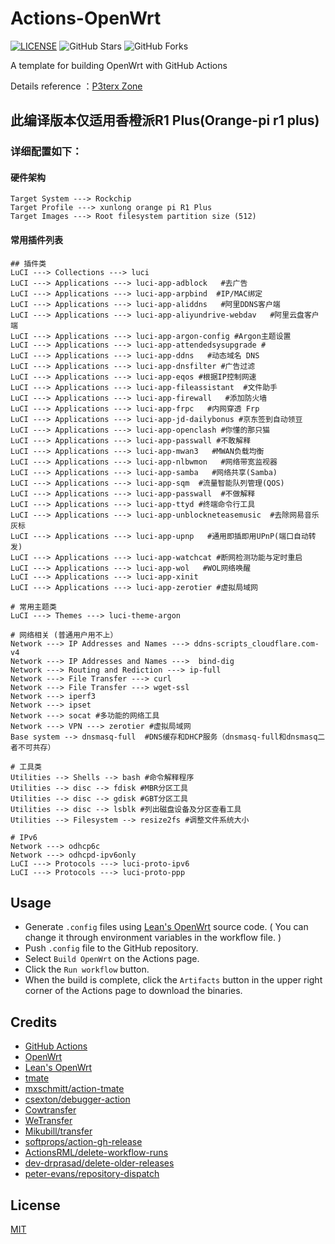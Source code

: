 # Actions-OpenWrt

[![LICENSE](https://img.shields.io/github/license/mashape/apistatus.svg?style=flat-square&label=LICENSE)](https://github.com/P3TERX/Actions-OpenWrt/blob/master/LICENSE)
![GitHub Stars](https://img.shields.io/github/stars/P3TERX/Actions-OpenWrt.svg?style=flat-square&label=Stars&logo=github)
![GitHub Forks](https://img.shields.io/github/forks/P3TERX/Actions-OpenWrt.svg?style=flat-square&label=Forks&logo=github)

A template for building OpenWrt with GitHub Actions

Details reference ：[P3terx Zone](https://p3terx.com/archives/build-openwrt-with-github-actions.html)


## 此编译版本仅适用香橙派R1 Plus(Orange-pi r1 plus) 

### 详细配置如下：

#### 硬件架构

```shell
Target System ---> Rockchip
Target Profile ---> xunlong orange pi R1 Plus
Target Images ---> Root filesystem partition size (512)
```

#### 常用插件列表

```shell
## 插件类
LuCI ---> Collections ---> luci
LuCI ---> Applications ---> luci-app-adblock   #去广告
LuCI ---> Applications ---> luci-app-arpbind  #IP/MAC绑定
LuCI ---> Applications ---> luci-app-aliddns   #阿里DDNS客户端
LuCI ---> Applications ---> luci-app-aliyundrive-webdav   #阿里云盘客户端
LuCI ---> Applications ---> luci-app-argon-config #Argon主题设置
LuCI ---> Applications ---> luci-app-attendedsysupgrade #
LuCI ---> Applications ---> luci-app-ddns   #动态域名 DNS
LuCI ---> Applications ---> luci-app-dnsfilter #广告过滤
LuCI ---> Applications ---> luci-app-eqos #根据IP控制网速
LuCI ---> Applications ---> luci-app-fileassistant  #文件助手
LuCI ---> Applications ---> luci-app-firewall   #添加防火墙
LuCI ---> Applications ---> luci-app-frpc   #内网穿透 Frp
LuCI ---> Applications ---> luci-app-jd-dailybonus #京东签到自动领豆
LuCI ---> Applications ---> luci-app-openclash #你懂的那只猫
LuCI ---> Applications ---> luci-app-passwall #不敢解释
LuCI ---> Applications ---> luci-app-mwan3   #MWAN负载均衡
LuCI ---> Applications ---> luci-app-nlbwmon   #网络带宽监视器
LuCI ---> Applications ---> luci-app-samba   #网络共享(Samba)
LuCI ---> Applications ---> luci-app-sqm  #流量智能队列管理(QOS)
LuCI ---> Applications ---> luci-app-passwall  #不做解释
LuCI ---> Applications ---> luci-app-ttyd #终端命令行工具
LuCI ---> Applications ---> luci-app-unblockneteasemusic  #去除网易音乐灰标
LuCI ---> Applications ---> luci-app-upnp   #通用即插即用UPnP(端口自动转发)
LuCI ---> Applications ---> luci-app-watchcat #断网检测功能与定时重启
LuCI ---> Applications ---> luci-app-wol   #WOL网络唤醒
LuCI ---> Applications ---> luci-app-xinit  
LuCI ---> Applications ---> luci-app-zerotier #虚拟局域网

# 常用主题类
LuCI ---> Themes ---> luci-theme-argon

# 网络相关 (普通用户用不上）
Network ---> IP Addresses and Names ---> ddns-scripts_cloudflare.com-v4
Network ---> IP Addresses and Names --->  bind-dig
Network ---> Routing and Rediction ---> ip-full
Network ---> File Transfer ---> curl
Network ---> File Transfer ---> wget-ssl
Network ---> iperf3
Network ---> ipset
Network ---> socat #多功能的网络工具
Network ---> VPN ---> zerotier #虚拟局域网
Base system --> dnsmasq-full  #DNS缓存和DHCP服务（dnsmasq-full和dnsmasq二者不可共存）

# 工具类
Utilities --> Shells --> bash #命令解释程序
Utilities --> disc --> fdisk #MBR分区工具
Utilities --> disc --> gdisk #GBT分区工具
Utilities --> disc --> lsblk #列出磁盘设备及分区查看工具
Utilities --> Filesystem --> resize2fs #调整文件系统大小

# IPv6
Network ---> odhcp6c
Network ---> odhcpd-ipv6only
LuCI ---> Protocols ---> luci-proto-ipv6
LuCI ---> Protocols ---> luci-proto-ppp		
```

## Usage

- Generate `.config` files using [Lean's OpenWrt](https://github.com/coolsnowwolf/lede) source code. ( You can change it through environment variables in the workflow file. )
- Push `.config` file to the GitHub repository.
- Select `Build OpenWrt` on the Actions page.
- Click the `Run workflow` button.
- When the build is complete, click the `Artifacts` button in the upper right corner of the Actions page to download the binaries.

## Credits

- [GitHub Actions](https://github.com/features/actions)
- [OpenWrt](https://github.com/openwrt/openwrt)
- [Lean's OpenWrt](https://github.com/coolsnowwolf/lede)
- [tmate](https://github.com/tmate-io/tmate)
- [mxschmitt/action-tmate](https://github.com/mxschmitt/action-tmate)
- [csexton/debugger-action](https://github.com/csexton/debugger-action)
- [Cowtransfer](https://cowtransfer.com)
- [WeTransfer](https://wetransfer.com/)
- [Mikubill/transfer](https://github.com/Mikubill/transfer)
- [softprops/action-gh-release](https://github.com/softprops/action-gh-release)
- [ActionsRML/delete-workflow-runs](https://github.com/ActionsRML/delete-workflow-runs)
- [dev-drprasad/delete-older-releases](https://github.com/dev-drprasad/delete-older-releases)
- [peter-evans/repository-dispatch](https://github.com/peter-evans/repository-dispatch)

## License

[MIT](https://github.com/P3TERX/Actions-OpenWrt/blob/main/LICENSE)
